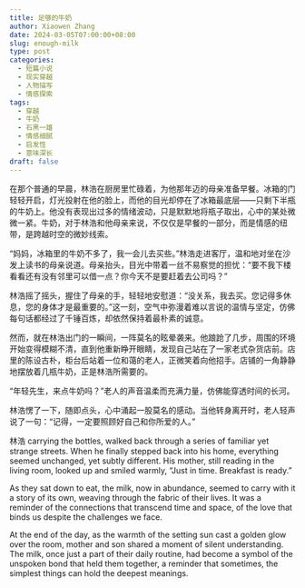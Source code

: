 ```yaml
---
title: 足够的牛奶
author: Xiaowen Zhang
date: 2024-03-05T07:00:00+08:00
slug: enough-milk
type: post
categories:
  - 短篇小说
  - 现实穿越
  - 人物描写
  - 情感探索
tags:
  - 穿越
  - 牛奶
  - 石黑一雄
  - 情感细腻
  - 启发性
  - 意味深长
draft: false
---
```


在那个普通的早晨，林浩在厨房里忙碌着，为他那年迈的母亲准备早餐。冰箱的门轻轻开启，灯光投射在他的脸上，而他的目光却停在了冰箱最底层——只剩下半瓶的牛奶上。他没有表现出过多的情绪波动，只是默默地将瓶子取出，心中的某处微微一紧。牛奶，对于林浩和他母亲来说，不仅仅是早餐的一部分，而是情感的纽带，是跨越时空的微妙线索。

“妈妈，冰箱里的牛奶不多了，我一会儿去买些。”林浩走进客厅，温和地对坐在沙发上读书的母亲说道。母亲抬头，目光中带着一丝不易察觉的担忧：“要不我下楼看看还有没有邻里可以借一点？你今天不是要赶着去公司吗？”

林浩摇了摇头，握住了母亲的手，轻轻地安慰道：“没关系，我去买。您记得多休息，您的身体才是最重要的。”这一刻，空气中弥漫着难以言说的温情与坚定，仿佛每句话都经过了千锤百炼，却依然保持着最朴素的诚意。

然而，就在林浩出门的一瞬间，一阵莫名的眩晕袭来。他踉跄了几步，周围的环境开始变得模糊不清，直到他重新睁开眼睛，发现自己站在了一家老式杂货店前。店里的陈设古朴，柜台后站着一位和蔼的老人，正微笑着向他招手。店铺的一角静静地摆放着几瓶牛奶，正是林浩所需要的。

“年轻先生，来点牛奶吗？”老人的声音温柔而充满力量，仿佛能穿透时间的长河。

林浩愣了一下，随即点头，心中涌起一股莫名的感动。当他转身离开时，老人轻声说了一句：“记得，一定要照顾好自己和你所爱的人。”

林浩 carrying the bottles, walked back through a series of familiar yet strange streets. When he finally stepped back into his home, everything seemed unchanged, yet subtly different. His mother, still reading in the living room, looked up and smiled warmly, “Just in time. Breakfast is ready.”

As they sat down to eat, the milk, now in abundance, seemed to carry with it a story of its own, weaving through the fabric of their lives. It was a reminder of the connections that transcend time and space, of the love that binds us despite the challenges we face.

At the end of the day, as the warmth of the setting sun cast a golden glow over the room, mother and son shared a moment of silent understanding. The milk, once just a part of their daily routine, had become a symbol of the unspoken bond that held them together, a reminder that sometimes, the simplest things can hold the deepest meanings.